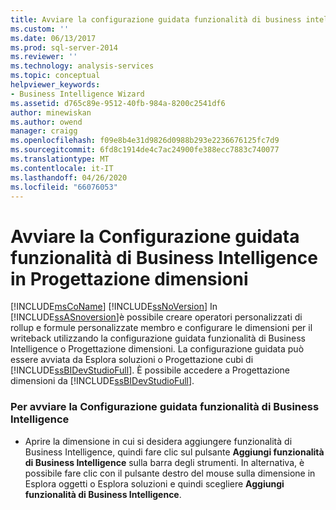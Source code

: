 ```yaml
---
title: Avviare la configurazione guidata funzionalità di business intelligence in Progettazione dimensioni | Microsoft Docs
ms.custom: ''
ms.date: 06/13/2017
ms.prod: sql-server-2014
ms.reviewer: ''
ms.technology: analysis-services
ms.topic: conceptual
helpviewer_keywords:
- Business Intelligence Wizard
ms.assetid: d765c89e-9512-40fb-984a-8200c2541df6
author: minewiskan
ms.author: owend
manager: craigg
ms.openlocfilehash: f09e8b4e31d9826d0988b293e2236676125fc7d9
ms.sourcegitcommit: 6fd8c1914de4c7ac24900fe388ecc7883c740077
ms.translationtype: MT
ms.contentlocale: it-IT
ms.lasthandoff: 04/26/2020
ms.locfileid: "66076053"
---
```

# <a name="start-the-business-intelligence-wizard-in-dimension-designer"></a>Avviare la Configurazione guidata funzionalità di Business Intelligence in Progettazione dimensioni
  [!INCLUDE[msCoName](../../includes/msconame-md.md)] [!INCLUDE[ssNoVersion](../../includes/ssnoversion-md.md)] In [!INCLUDE[ssASnoversion](../../includes/ssasnoversion-md.md)]è possibile creare operatori personalizzati di rollup e formule personalizzate membro e configurare le dimensioni per il writeback utilizzando la configurazione guidata funzionalità di Business Intelligence o Progettazione dimensioni. La configurazione guidata può essere avviata da Esplora soluzioni o Progettazione cubi di [!INCLUDE[ssBIDevStudioFull](../../includes/ssbidevstudiofull-md.md)]. È possibile accedere a Progettazione dimensioni da [!INCLUDE[ssBIDevStudioFull](../../includes/ssbidevstudiofull-md.md)].  
  
### <a name="to-start-the-business-intelligence-wizard"></a>Per avviare la Configurazione guidata funzionalità di Business Intelligence  
  
-   Aprire la dimensione in cui si desidera aggiungere funzionalità di Business Intelligence, quindi fare clic sul pulsante **Aggiungi funzionalità di Business Intelligence** sulla barra degli strumenti. In alternativa, è possibile fare clic con il pulsante destro del mouse sulla dimensione in Esplora oggetti o Esplora soluzioni e quindi scegliere **Aggiungi funzionalità di Business Intelligence**.  
  
  
